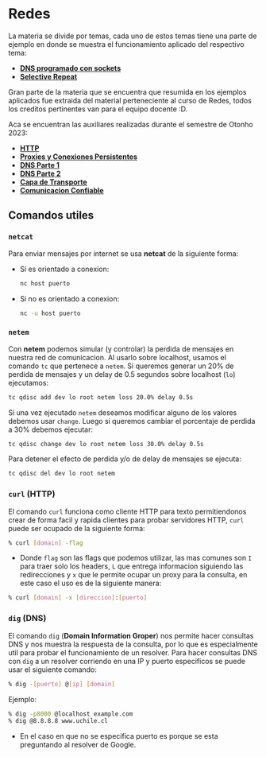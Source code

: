 # Redes

La materia se divide por temas, cada uno de estos temas tiene una parte de ejemplo en donde se muestra el funcionamiento aplicado del respectivo tema:

* **[DNS programado con sockets](./ejemplos_por_materia/dns_sockets/resumen.md)**
* [**Selective Repeat**](./ejemplos_por_materia/selective_repeat/resumen.md)

Gran parte de la materia que se encuentra que resumida en los ejemplos aplicados fue extraida del material perteneciente al curso de Redes, todos los creditos pertinentes van para el equipo docente :D.

Aca se encuentran las auxiliares realizadas durante el semestre de Otonho 2023:

* **[HTTP](./auxiliares/01_http.md)**
* **[Proxies y Conexiones Persistentes](./auxiliares/02_proxies_conexiones_persistentes.md)**
* **[DNS Parte 1](./auxiliares/03_dns_I.md)**
* **[DNS Parte 2](./auxiliares/04_dns_II.md)**
* **[Capa de Transporte](./auxiliares/05_capa_de_transporte.md)**
* **[Comunicacion Confiable](./auxiliares/06_comunicacion_confiable.md)**

## Comandos utiles

### `netcat`

Para enviar mensajes por internet se usa **netcat** de la siguiente forma:

* Si es orientado a conexion:

    ```bash
    nc host puerto
    ```

* Si no es orientado a conexion:

    ```bash
    nc -u host puerto
    ```

### `netem`

Con **netem** podemos simular (y controlar) la perdida de mensajes en nuestra red de comunicacion. Al usarlo sobre localhost, usamos el comando `tc` que pertenece a `netem`. Si queremos generar un 20% de perdida de mensajes y un delay de 0.5 segundos sobre localhost (`lo`) ejecutamos:

```bash
tc qdisc add dev lo root netem loss 20.0% delay 0.5s
```

Si una vez ejecutado `netem` deseamos modificar alguno de los valores debemos usar `change`. Luego si queremos cambiar el porcentaje de perdida a 30% debemos ejecutar:

```bash
tc qdisc change dev lo root netem loss 30.0% delay 0.5s
```

Para detener el efecto de perdida y/o de delay de mensajes se ejecuta:

```bash
tc qdisc del dev lo root netem
```

### `curl` (HTTP)

El comando `curl` funciona como cliente HTTP para texto permitiendonos crear de forma facil y rapida clientes para probar servidores HTTP, `curl` puede ser ocupado de la siguiente forma:

```bash
% curl [domain] -flag
```

* Donde `flag` son las flags que podemos utilizar, las mas comunes son `I` para traer solo los headers, `L` que entrega informacion siguiendo las redirecciones y `x` que le permite ocupar un proxy para la consulta, en este caso el uso es de la siguiente manera:

```bash
% curl [domain] -x [direccion]:[puerto]
```

### `dig` (DNS)

El comando `dig` (**Domain Information Groper**) nos permite hacer consultas DNS y nos muestra la respuesta de la consulta, por lo que es especialmente util para probar el funcionamiento de un resolver. Para hacer consultas DNS con `dig` a un resolver corriendo en una IP y puerto especificos se puede usar el siguiente comando:

```bash
% dig -[puerto] @[ip] [domain]
```

Ejemplo:

```bash
% dig -p8000 @localhost example.com
% dig @8.8.8.8 www.uchile.cl
```

* En el caso en que no se especifica puerto es porque se esta preguntando al resolver de Google.
